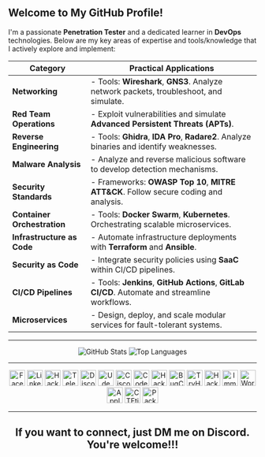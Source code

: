 ## **Welcome to My GitHub Profile!**

I'm a passionate **Penetration Tester** and a dedicated learner in **DevOps** technologies. Below are my key areas of expertise and tools/knowledge that I actively explore and implement:

| **Category**              | **Practical Applications**                                                                 |
|---------------------------|-------------------------------------------------------------------------------------------|
| **Networking**            | - Tools: **Wireshark**, **GNS3**. Analyze network packets, troubleshoot, and simulate.    |
| **Red Team Operations**   | - Exploit vulnerabilities and simulate **Advanced Persistent Threats (APTs)**.            |
| **Reverse Engineering**   | - Tools: **Ghidra**, **IDA Pro**, **Radare2**. Analyze binaries and identify weaknesses.  |
| **Malware Analysis**      | - Analyze and reverse malicious software to develop detection mechanisms.                |
| **Security Standards**    | - Frameworks: **OWASP Top 10**, **MITRE ATT&CK**. Follow secure coding and analysis.      |
| **Container Orchestration** | - Tools: **Docker Swarm**, **Kubernetes**. Orchestrating scalable microservices.          |
| **Infrastructure as Code**  | - Automate infrastructure deployments with **Terraform** and **Ansible**.                 |
| **Security as Code**        | - Integrate security policies using **SaaC** within CI/CD pipelines.                      |
| **CI/CD Pipelines**         | - Tools: **Jenkins**, **GitHub Actions**, **GitLab CI/CD**. Automate and streamline workflows. |
| **Microservices**           | - Design, deploy, and scale modular services for fault-tolerant systems.                  |

---

<div align="center">
  <img src="https://github-readme-stats.vercel.app/api?username=uziii2208&show_icons=true&theme=radical" alt="GitHub Stats"/>
  <img src="https://github-readme-stats.vercel.app/api/top-langs/?username=uziii2208&layout=compact&theme=radical" alt="Top Languages"/>
</div>

---

<div align="center">

[<img src="https://img.shields.io/badge/Facebook-1877F2?style=for-the-badge&logo=facebook&logoColor=white" height="32" alt="Facebook"/>](https://www.facebook.com)
[<img src="https://img.shields.io/badge/LinkedIn-0077B5?style=for-the-badge&logo=linkedin&logoColor=white" height="32" alt="LinkedIn"/>](https://linkedin.com)
[<img src="https://img.shields.io/badge/HackerOne-211F1F?style=for-the-badge&logo=hackerone&logoColor=white" height="32" alt="HackerOne"/>](https://hackerone.com)
[<img src="https://img.shields.io/badge/Telegram-2CA5E0?style=for-the-badge&logo=telegram&logoColor=white" height="32" alt="Telegram"/>](https://t.me)
[<img src="https://img.shields.io/badge/Discord-5865F2?style=for-the-badge&logo=discord&logoColor=white" height="32" alt="Discord"/>](https://discord.com/users/863239313268670486)
[<img src="https://img.shields.io/badge/Udemy-EC5252?style=for-the-badge&logo=udemy&logoColor=white" height="32" alt="Udemy"/>](https://www.udemy.com/)
[<img src="https://img.shields.io/badge/Cisco_Networking-1BA0D7?style=for-the-badge&logo=cisco&logoColor=white" height="32" alt="CiscoNetworking"/>](https://www.cisco.com/)
[<img src="https://img.shields.io/badge/Codeforces-1F8ACB?style=for-the-badge&logo=codeforces&logoColor=white" height="32" alt="CodeForces"/>](https://codeforces.com)
[<img src="https://img.shields.io/badge/Hacker101-000000?style=for-the-badge&logo=hackthebox&logoColor=white" height="32" alt="Hacker101"/>](https://www.hacker101.com)
[<img src="https://img.shields.io/badge/BugCrowd-F26822?style=for-the-badge&logo=bugcrowd&logoColor=white" height="32" alt="BugCrowd"/>](https://bugcrowd.com)
[<img src="https://img.shields.io/badge/TryHackMe-CC2927?style=for-the-badge&logo=tryhackme&logoColor=white" height="32" alt="TryHackMe"/>](https://tryhackme.com)
[<img src="https://img.shields.io/badge/HackTheBox-111111?style=for-the-badge&logo=hackthebox&logoColor=white" height="32" alt="HackTheBox"/>](https://www.hackthebox.com)
[<img src="https://img.shields.io/badge/Immunefi-353535?style=for-the-badge&logo=immunefi&logoColor=white" height="32" alt="Immunefi"/>](https://immunefi.com)
[<img src="https://img.shields.io/badge/Wordfence-21759B?style=for-the-badge&logo=wordpress&logoColor=white" height="32" alt="Wordfence"/>](https://www.wordfence.com)
[<img src="https://img.shields.io/badge/Apple_Security-333333?style=for-the-badge&logo=apple&logoColor=white" height="32" alt="AppleSecurity"/>](https://developer.apple.com/security/)
[<img src="https://img.shields.io/badge/CTFtime-03224C?style=for-the-badge&logo=ctftime&logoColor=white" height="32" alt="CTFtime"/>](https://ctftime.org)
[<img src="https://img.shields.io/badge/Packet_Storm_Security-252525?style=for-the-badge&logo=security&logoColor=white" height="32" alt="PacketStormSecurity"/>](https://packetstormsecurity.com)

</div>

---

<div align="center">
  <h2>If you want to connect, just DM me on Discord. You're welcome!!!</h2>
</div>

